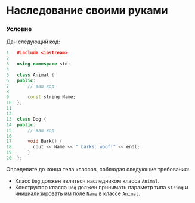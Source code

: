 # Наследование своими руками

### Условие

Дан следующий код:

```c++
1   #include <iostream>
2
3   using namespace std;
4
5   class Animal {
6   public:
7       // ваш код
8   
9       const string Name;
10  };
11
12
13  class Dog {
14  public:
15      // ваш код
16
17      void Bark() {
18        cout << Name << " barks: woof!" << endl;
19      }
20  };

```
Определите до конца тела классов, соблюдая следующие требования:

* Класс `Dog` должен являться наследником класса `Animal`.
* Конструктор класса `Dog` должен принимать параметр типа `string` и инициализировать им поле `Name` в классе `Animal`.